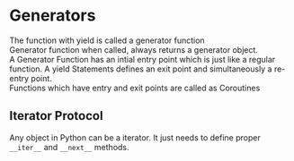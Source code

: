# Generators

The function with yield is called a generator function
<br>
Generator function when called, always returns a generator object.
<br>
A Generator Function has an intial entry point which is just like a regular function. A yield Statements defines an exit point and simultaneously a re-entry point.
<br>
Functions which have entry and exit points are called as Coroutines
<br>

## Iterator Protocol

Any object in Python can be a iterator. It just needs to define proper `__iter__` and `__next__` methods.